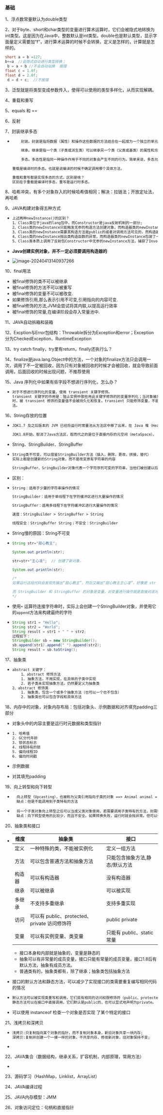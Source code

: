### 基础

1、浮点数常量默认为double类型

2、对于byte、short和char类型的变量进行算术运算时，它们会被隐式地转换为int类型。这是因为在Java中，整数默认是int类型。double也是默认类型，显示字面量定义需要加“f”，进行算术运算的时候不会转换，定义是怎样的，计算就是怎样的。

```java
short a = b =127;
b+=a  //会隐式自动进行类型转换；
 b = a + b //不会自动站换  报错
float c = 1.0f;
float d = 2.0f;
 d = d + c;  //不报错
```

3、泛型就是将类型变成参数传入，使得可以使用的类型多样化，从而实现解耦。

4、重载和重写

5、equals 和 ==

6、反射

7、封装继承多态

* ```txt
      封装。封装是指将数据（属性）和操作这些数据的方法结合在一起成为一个独立的单元（类）。它隐藏了对象的内部细节和实现，只对外提供必要的接口，这样可以帮助保护对象的状态安全性和完整性，同时也降低了类与类之间的耦合度，使得代码更加易于维护和扩展。
      
      继承。继承是指一个类（子类或派生类）可以继承另一个类（父类或基类）的属性和方法。这样可以在不重新编写原有类代码的基础上扩展其功能。子类可以继承父类的所有属性和方法，也可以添加新的属性和方法或重写父类的方法。通过这种方式，可以实现代码复用，减少代码的编写量，并提高软件的可维护性和可扩展性。
      
      多态。多态性是指同一种操作作用于不同的对象会产生不同的行为。简单来说，多态允许将父对象设置为与一个或多个其子对象相等，赋值后，父对象可以根据当前赋值给它的子对象的特性以不同的方式运作。多态性主要分为运行时多态和编译时多态
  	
  重载是编译时的多态。也就是说编译的时候不确定调⽤哪个具体⽅法，
  
  重载和重写都是实现多态的⽅式，区别是啥？
  区别在于重载是编译时多态，重写是运⾏时多态。
  
  ```

8、哈希冲突，有多个对象存入的时候哈希值相同；解决：拉链法；开放定址法，再哈希

9、JAVA构建对象得五种方式

* ```txt
  上述两种newInstance()的区别？
  1、Class类位于java的lang包中，而Constructor是java反射机制的一部分;
  2、Class类的newInstance只能触发无参的构造方法创建对象，而构造器类的newInstance能触发任意参数的构造方法来创建对象。
  3、Class类的newInstance需要其构造方法是public的或者对调用方法可见的，而构造器类的newInstance可以在特定环境下调用私有构造方法来创建对象。
  4、Class类的newInstance抛出类构造函数的异常，而构造器类的newInstance包装了一个InvocationTargetException异常。
  5、Class类本质上调用了反射包Constructor中无参的newInstance方法，捕获了InvocationTargetException，将构造器本身的异常抛出
  
  ```

* **Java创建实例对象，并不一定必须要调用构造器的**

* ![image-20240413140937266](C:/Users/WSJ/Desktop/704Sync_dataStructure/dataStructure/%E7%AC%AC%E4%B8%80%E8%BD%AE%E5%85%AB%E8%82%A1%E7%AC%94%E8%AE%B0/%E5%9F%BA%E7%A1%80.assets/image-20240413140937266.png)

10、final用法

* 被final修饰的类不可以被继承 
* 被final修饰的方法不可以被重写 
* 被final修饰的变量不可以被改变.
* 如果修饰引用,那么表示引用不可变,引用指向的内容可变. 
* 被final修饰的方法,JVM会尝试将其内联,以提高运行效率 
* 被final修饰的常量,在编译阶段会存入常量池中.

11、JAVA自动拆箱和装箱

12、Excption与Error包结构：Throwable拆分为Exception和error；Exception分为CheckedException、RuntimeException

13、try catch finally，try里有return，finally还执行么？

14、finalize是java.lang.Object中的⽅法，⼀个对象的finalize⽅法只会调⽤⼀ 次，调⽤了不⼀定被回收，因为只有对象被回收的时候才会被回收，就会导致前⾯调⽤，后⾯回收的时候出现问题，不推荐使⽤

15、Java 序列化中如果有些字段不想进行序列化，怎么办？

* ```txt
  对于不想进行序列化的变量，使用 transient 关键字修饰。
  transient 关键字的作用是：阻止实例中那些用此关键字修饰的的变量序列化；当对象被反序列化
  时，被 transient 修饰的变量值不会被持久化和恢复。transient 只能修饰变量，不能修饰类和方
  法。
  ```

  

16、String存放的位置

* ```txt
  JDK1.7 及之后版本的 JVM 已经将运行时常量池从方法区中移了出来，在 Java 堆（Heap）中开辟了一块区域存放运行时常量池。
  
  JDK1.8开始，取消了Java方法区，取而代之的是位于直接内存的元空间（metaSpace）。
  ```

* String、StringBuilder、StringBuffer

* ```txt
  String类不可变，可以借鉴StringBuilder方法（插入，删除，更改，拼接，替代）
  实际上都是创建新的String对象，而不是改变原有字符串的内容
  
  StringBuffer、SringBuilder对象代表一个字符序列可变的字符串，当他们被创建以后，通过提供的append()、insert()、reverse()、setCharAt()、setLength()等方法可以改变这个字符串对象的字符序列。一旦通过StringBuffer或者StringBuilder生成了最终想要的字符串，就可以调用它的toString()方法将其转换为一个String对象。
  ```

* 区别：

* ```txt
  String：适用于少量的字符串操作的情况
  
  StringBuilder：适用于单线程下在字符缓冲区进行大量操作的情况
  
  StringBuffer：适用多线程下在字符缓冲区进行大量操作的情况
  
  速度：StringBuilder > StringBuffer > String
  
  线程安全：StringBuffer String；不安全：StringBuilder
  ```

* String慢的原因：String不可变

* ```java
  String str="甜心教主";
  
  System.out.println(str);
  
  str=str+"王心凌";  // 创建了新对象，
  
  System.out.println(str);
  
  /*
  如果运行这段代码会发现先输出“甜心教主”，然后又输出“甜心教主王心凌”，好像是 str 这个对象被更改了，其实，根据上面讲的String是不可变的，我们知道这只是一种假象罢了，JVM 对于这几行代码是这样处理的，首先创建一个 String 对象 str，并把 “甜心教主” 赋值给 str，然后在第三行中，其实 JVM 又创建了一个新的对象也名为 str，然后再把原来的 str 的值和“王心凌” 加起来再赋值给新的 str，而原来的 str 就会被 JVM 的垃圾回收机制（GC）给回收掉了，所以，str 实际上并没有被更改，也就是前面说的String对象一旦创建之后就不可更改了。所以，Java 中对 String 对象进行的操作实际上是一个不断创建新的对象并且将旧的对象回收的一个过程，所以执行速度很慢。
  
  而 StringBuilder 和 StringBuffer 的对象是变量，对变量进行操作就是直接对该对象进行更改，而不进行创建和回收的操作，所以速度要比 String 快很多
  */
  ```

* 使用`+` 运算符连接字符串时，实际上会创建一个StringBuilder对象，并使用它的`append`方法来构建最终的字符

* ```java
  String str1 = "Hello";
  String str2 = "World";
  String result = str1 + " " + str2;
  过程如下：
  StringBuilder sb = new StringBuilder();
  sb.append(str1).append(" ").append(str2);
  String result = sb.toString();
  ```

17、抽象类

* ```txt
  abstract 关键字：
      1、abstract 修饰⽅法
      1. 抽象⽅法，不⽤实现，在具体的⼦类中实现 
      2. 若⼦类未实现抽象⽅法，仍然要定义为抽象类 
  2、abstract 修饰类
      1. 抽象类，包含⼀个或多个抽象⽅法（也可以⼀个也不包含） 
      2. 抽象类也可以包含字段和具体⽅法
  ```

18、内存中的对象，对象内存布局：包括对象头、⽰例数据和对齐填充padding三部分

* 对象头中的内容主要是运⾏时元数据和类型指针

* ```txt
  1. 哈希值
  2. GC分代年龄
  3. 锁状态标志
  4. 线程持有的锁
  5. 偏向线程ID
  6. 偏向时间戳
  ```

* 示例数据
* 对其填充padding

19、向上转型和向下转型

* ```txt
  	向上转型（Upcasting），也被称为父类引用指向子类的对象 ==> Animal animal = new Dog();
  	缺点：但是不能调用到子类特有的方法
  ```

* ```txt
  	将一个子类对象向上转型之后可以当成父类对象使用，若需要调用子类特有的方法，则需要将父类对象再还原为子类对象。这就称作向下转型。
  	缺点：向下转型使用的比较少，而且不安全。如果转换失败，运行时就会抛异常。但可以使用instance of判断，如果为True就安全了
  ```

20、抽象类和接口

* | 维度   | 抽象类                                       | 接口                           |
  | ------ | -------------------------------------------- | ------------------------------ |
  | 定义   | 一种特殊的类，不能被实例化                   | 定义一组方法                   |
  | 方法   | 可以包含普通方法和抽象方法                   | 只能包含抽象方法,静态/默认方法 |
  | 构造器 | 可以有构造器                                 | 没有构造器                     |
  | 继承   | 可以被继承                                   | 可以被实现                     |
  | 多继承 | 不支持多重继承                               | 支持多重实现                   |
  | 访问   | 可以有 public、protected、private 访问修饰符 | public private                 |
  | 变量   | 可以有实例变量、类变量                       | 只能有 public、static 常量     |

  * 接口本身和内部就是抽象的，变量是静态的
  * 抽象可以有非常量的成员变量，接口只能有常量的成员变量，接口1.8后有默认方法，抽象有成员方法。
  * 普通类有的，抽象类都有，除了继承；抽象类包括抽象方法

* 接口的默认方法和静态方法，可以减少了实现接口的类需要重复编写相同代码的情况

* ```txt
  默认方法可以被实现类重写和调用，它们具有相同的访问权限修饰符（public、protected、default、private）。
  静态方法可以在接口中直接调用，它们默认是public的，也可以显式地声明为private。
  ```

* 可以使⽤ instanceof 检查⼀个对象是否实现 了某个特定的接口

21、浅拷贝和深拷贝

* ```txt
  浅拷贝:只复制指向某个对象的指针，而不复制对象本身，新旧对象共享一块内存;
  深拷贝:复制并创建一个一摸一样的对象，不共享内存，修改新对象，旧对象保持不变;
  ```

* 

22、JAVA集合（数据结构，继承关系，扩容机制，内部原理，常用方法）

* 

23、源码学习（HashMap，Linklist，ArrayList）

24、JAVA编译过程

25、JAVA内存模型：JMM

26、对象访问定位：句柄和直接指针


